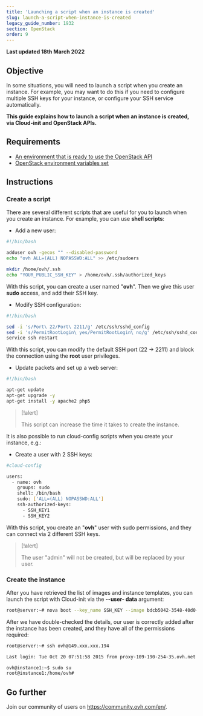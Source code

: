 ```yaml
---
title: 'Launching a script when an instance is created'
slug: launch-a-script-when-instance-is-created
legacy_guide_number: 1932
section: OpenStack
order: 9
---
```


**Last updated 18th March 2022**
  
## Objective

In some situations, you will need to launch a script when you create an instance. For example, you may want to do this if you need to configure multiple SSH keys for your instance, or configure your SSH service automatically.

**This guide explains how to launch a script when an instance is created, via Cloud-init and OpenStack APIs.**


## Requirements

- [An environment that is ready to use the OpenStack API](.../prepare_the_environment_for_using_the_openstack_api/)
- [OpenStack environment variables set](.../public-cloud/set-openstack-environment-variables/)

## Instructions

### Create a script

There are several different scripts that are useful for you to launch when you create an instance. For example, you can use **shell scripts**:

- Add a new user:

```bash
#!/bin/bash

adduser ovh -gecos "" --disabled-password
echo "ovh ALL=(ALL) NOPASSWD:ALL" >> /etc/sudoers

mkdir /home/ovh/.ssh
echo "YOUR_PUBLIC_SSH_KEY" > /home/ovh/.ssh/authorized_keys
```


With this script, you can create a user named "**ovh**". Then we give this user **sudo** access, and add their SSH key.

- Modify SSH configuration:

```bash
#!/bin/bash

sed -i 's/Port\ 22/Port\ 2211/g' /etc/ssh/sshd_config
sed -i 's/PermitRootLogin\ yes/PermitRootLogin\ no/g' /etc/ssh/sshd_config
service ssh restart
```


With this script, you can modify the default SSH port (22 -> 2211) and block the connection using the **root** user privileges.

- Update packets and set up a web server:

```bash
#!/bin/bash

apt-get update
apt-get upgrade -y
apt-get install -y apache2 php5
```

> [!alert]
>
> This script can increase the time it takes to create the instance.
> 

It is also possible to run cloud-config scripts when you create your instance, e.g.:

- Create a user with 2 SSH keys:

```bash
#cloud-config

users:
  - name: ovh
    groups: sudo
    shell: /bin/bash
    sudo: ['ALL=(ALL) NOPASSWD:ALL']
    ssh-authorized-keys:
      - SSH_KEY1
      - SSH_KEY2
```


With this script, you create an "**ovh**" user with sudo permissions, and they can connect via 2 different SSH keys.



> [!alert]
>
> The user "admin" will not be created, but will be replaced by your
> user.
> 


### Create the instance

After you have retrieved the list of images and instance templates, you can launch the script with Cloud-init via the **--user- data** argument:


```bash
root@server:~# nova boot --key_name SSH_KEY --image bdcb5042-3548-40d0-b06f-79551d3b4377 --flavor 98c1e679-5f2c-4069-b4da-4a4f7179b758 --user-data ./adduser.sh Instance1
```

After we have double-checked the details, our user is correctly added after the instance has been created, and they have all of the permissions required:


```bash
root@server:~# ssh ovh@149.xxx.xxx.194

Last login: Tue Oct 20 07:51:58 2015 from proxy-109-190-254-35.ovh.net

ovh@instance1:~$ sudo su
root@instance1:/home/ovh#
```

## Go further

Join our community of users on <https://community.ovh.com/en/>.
